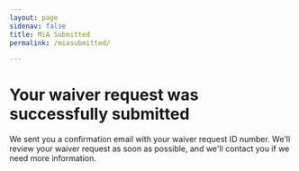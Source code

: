 ```yaml
---
layout: page
sidenav: false
title: MiA Submitted
permalink: /miasubmitted/

---
```


# Your waiver request was successfully submitted

We sent you a confirmation email with your waiver request ID number.
We'll review your waiver request as soon as possible, and we'll contact you if we need more information.

<br/><br/>